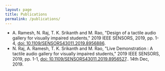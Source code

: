 ```yaml
---
layout: page
title: Publications
permalink: /publications/
---
```

* A. Ramesh, N. Raj, T. K. Srikanth and M. Rao, "Design of a tactile audio gallery for visually impaired students," 2019 IEEE SENSORS, 2019, pp. 1-4, <a href="https://ieeexplore.ieee.org/document/8956886">doi: 10.1109/SENSORS43011.2019.8956886</a>.
* N. Raj, A. Ramesh, T. K. Srikanth and M. Rao, "Live Demonstration : A tactile audio gallery for visually impaired students," 2019 IEEE SENSORS, 2019, pp. 1-1, <a href="https://ieeexplore.ieee.org/document/8956527">doi: 10.1109/SENSORS43011.2019.8956527</a>.</em>. 14th Dec, 2019.